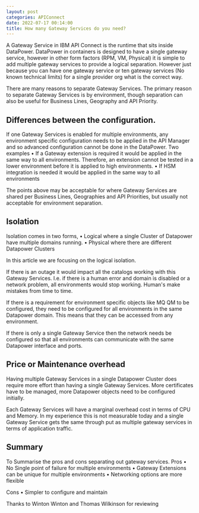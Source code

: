 ```yaml
---
layout: post
categories: APIConnect
date: 2022-07-17 00:14:00
title: How many Gateway Services do you need?
---
```


A Gateway Service in IBM API Connect is the runtime that sits inside DataPower. DataPower in containers is designed to have a single gateway service, however in other form factors (RPM, VM, Physical) it is simple to add multiple gateway services to provide a logical separation. However just because you can have one gateway service or ten gateway services (No known technical limits) for a single provider org what is the correct way.

<!--more-->

There are many reasons to separate Gateway Services. The primary reason to separate Gateway Services is by environment, though separation can also be useful for Business Lines, Geography and API Priority.

## Differences between the configuration.

If one Gateway Services is enabled for multiple environments, any environment specific configuration needs to be applied in the API Manager and so advanced configuration cannot be done in the DataPower.  Two examples
•	If a Gateway extension is required it would be applied in the same way to all environments. Therefore, an extension cannot be tested in a lower environment before it is applied to high environments.
•	If HSM integration is needed it would be applied in the same way to all environments

The points above may be acceptable for where Gateway Services are shared per Business Lines, Geographies and API Priorities, but usually not acceptable for environment separation.


## Isolation

Isolation comes in two forms,
•	Logical where a single Cluster of Datapower have multiple domains running.
•	Physical where there are different Datapower Clusters

In this article we are focusing on the logical isolation.

If there is an outage it would impact all the catalogs working with this Gateway Services. I.e. if there is a human error and domain is disabled or a network problem, all environments would stop working.  Human's make mistakes from time to time.

If there is a requirement for environment specific objects like MQ QM to be configured, they need to be configured for all environments in the same Datapower domain. This means that they can be accessed from any environment.

If there is only a single Gateway Service then the network needs be configured so that all environments can communicate with the same Datapower interface and ports.

## Price or Maintenance overhead

Having multiple Gateway Services in a single Datapower Cluster does require more effort than having a single Gateway Services. More certificates have to be managed, more Datapower objects need to be configured initially.  

Each Gateway Services will have a marginal overhead cost in terms of CPU and Memory. In my experience this is not measurable today and a single Gateway Service gets the same through put as multiple gateway services in terms of application traffic.

## Summary

To Summarise the pros and cons separating out gateway services.
Pros
•	No Single point of failure for multiple environments
•	Gateway Extensions can be unique for multiple environments
•	Networking options are more flexible


Cons
•	Simpler to configure and maintain



Thanks to Winton Winton and Thomas Wilkinson for reviewing
